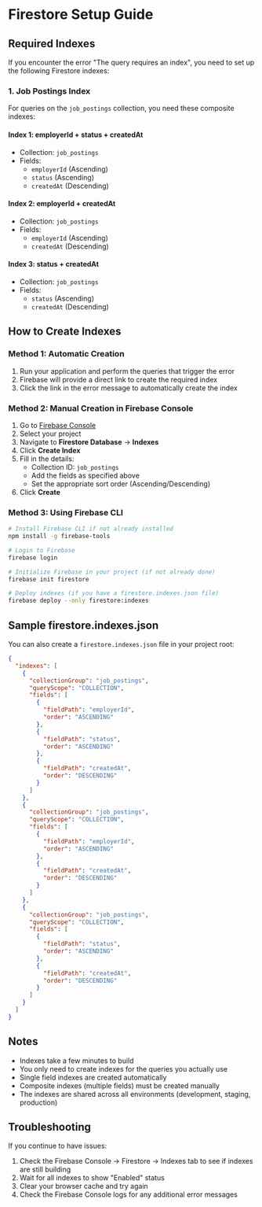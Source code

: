 # Firestore Setup Guide

## Required Indexes

If you encounter the error "The query requires an index", you need to set up the following Firestore indexes:

### 1. Job Postings Index

For queries on the `job_postings` collection, you need these composite indexes:

#### Index 1: employerId + status + createdAt
- Collection: `job_postings`
- Fields:
  - `employerId` (Ascending)
  - `status` (Ascending)
  - `createdAt` (Descending)

#### Index 2: employerId + createdAt
- Collection: `job_postings`
- Fields:
  - `employerId` (Ascending)
  - `createdAt` (Descending)

#### Index 3: status + createdAt
- Collection: `job_postings`
- Fields:
  - `status` (Ascending)
  - `createdAt` (Descending)

## How to Create Indexes

### Method 1: Automatic Creation
1. Run your application and perform the queries that trigger the error
2. Firebase will provide a direct link to create the required index
3. Click the link in the error message to automatically create the index

### Method 2: Manual Creation in Firebase Console
1. Go to [Firebase Console](https://console.firebase.google.com/)
2. Select your project
3. Navigate to **Firestore Database** → **Indexes**
4. Click **Create Index**
5. Fill in the details:
   - Collection ID: `job_postings`
   - Add the fields as specified above
   - Set the appropriate sort order (Ascending/Descending)
6. Click **Create**

### Method 3: Using Firebase CLI
```bash
# Install Firebase CLI if not already installed
npm install -g firebase-tools

# Login to Firebase
firebase login

# Initialize Firebase in your project (if not already done)
firebase init firestore

# Deploy indexes (if you have a firestore.indexes.json file)
firebase deploy --only firestore:indexes
```

## Sample firestore.indexes.json

You can also create a `firestore.indexes.json` file in your project root:

```json
{
  "indexes": [
    {
      "collectionGroup": "job_postings",
      "queryScope": "COLLECTION",
      "fields": [
        {
          "fieldPath": "employerId",
          "order": "ASCENDING"
        },
        {
          "fieldPath": "status",
          "order": "ASCENDING"
        },
        {
          "fieldPath": "createdAt",
          "order": "DESCENDING"
        }
      ]
    },
    {
      "collectionGroup": "job_postings",
      "queryScope": "COLLECTION",
      "fields": [
        {
          "fieldPath": "employerId",
          "order": "ASCENDING"
        },
        {
          "fieldPath": "createdAt",
          "order": "DESCENDING"
        }
      ]
    },
    {
      "collectionGroup": "job_postings",
      "queryScope": "COLLECTION",
      "fields": [
        {
          "fieldPath": "status",
          "order": "ASCENDING"
        },
        {
          "fieldPath": "createdAt",
          "order": "DESCENDING"
        }
      ]
    }
  ]
}
```

## Notes

- Indexes take a few minutes to build
- You only need to create indexes for the queries you actually use
- Single field indexes are created automatically
- Composite indexes (multiple fields) must be created manually
- The indexes are shared across all environments (development, staging, production)

## Troubleshooting

If you continue to have issues:
1. Check the Firebase Console → Firestore → Indexes tab to see if indexes are still building
2. Wait for all indexes to show "Enabled" status
3. Clear your browser cache and try again
4. Check the Firebase Console logs for any additional error messages